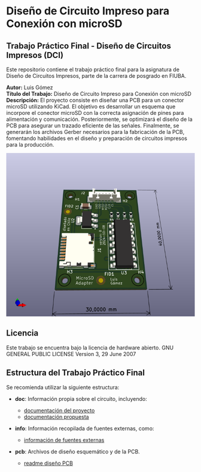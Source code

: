 # Diseño de Circuito Impreso para Conexión con microSD



## Trabajo Práctico Final - Diseño de Circuitos Impresos (DCI)

Este repositorio contiene el trabajo práctico final para la asignatura de Diseño de Circuitos Impresos, parte de la carrera de posgrado en FIUBA.

**Autor:** Luis Gómez  
**Título del Trabajo:** Diseño de Circuito Impreso para Conexión con microSD  
**Descripción:** El proyecto consiste en diseñar una PCB para un conector microSD utilizando KiCad. El objetivo es desarrollar un esquema que incorpore el conector microSD con la correcta asignación de pines para alimentación y comunicación. Posteriormente, se optimizará el diseño de la PCB para asegurar un trazado eficiente de las señales. Finalmente, se generarán los archivos Gerber necesarios para la fabricación de la PCB, fomentando habilidades en el diseño y preparación de circuitos impresos para la producción.

![figura 3D de la PCB desarrollada](pcb/img/MicroSD.png)


## Licencia

Este trabajo se encuentra bajo la licencia de hardware abierto. GNU GENERAL PUBLIC LICENSE Version 3, 29 June 2007

## Estructura del Trabajo Práctico Final

Se recomienda utilizar la siguiente estructura:

* **doc**: Información propia sobre el circuito, incluyendo:
  * [documentación del proyecto](./doc/README.md)
  * [documentación propuesta](./doc/propuesta/README.md)
  

* **info**: Información recopilada de fuentes externas, como:
  * [información de fuentes externas](./info/README.md)


* **pcb**: Archivos de diseño esquemático y de la PCB.
  * [readme diseño PCB](./pcb/README.md)

